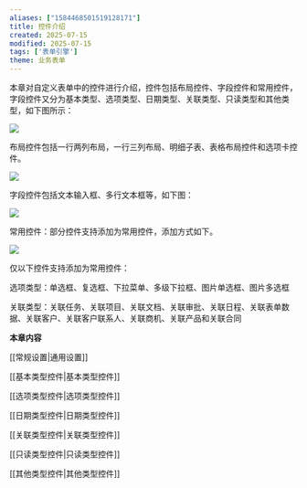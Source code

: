 ```yaml
---
aliases: ["1584468501519128171"]
title: 控件介绍
created: 2025-07-15
modified: 2025-07-15
tags: ['表单引擎']
theme: 业务表单
---
```


本章对自定义表单中的控件进行介绍，控件包括布局控件、字段控件和常用控件，字段控件又分为基本类型、选项类型、日期类型、关联类型、只读类型和其他类型，如下图所示：

![](ca6ccf16c884a5b722d861e0cb077e87.jpg)

布局控件包括一行两列布局，一行三列布局、明细子表、表格布局控件和选项卡控件。

![](2d5daa28a7b592b69c7a7ce882702bd1.jpg)

字段控件包括文本输入框、多行文本框等，如下图：

![](f99f7ec83cf52fe048b375bbbaed8638.jpg)

常用控件：部分控件支持添加为常用控件，添加方式如下。

![](cf4bfac8a24a4b4e54076a82cd522a0b.jpg)

仅以下控件支持添加为常用控件：

选项类型：单选框、复选框、下拉菜单、多级下拉框、图片单选框、图片多选框

关联类型：关联任务、关联项目、关联文档、关联审批、关联日程、关联表单数据、关联客户、关联客户联系人、关联商机、关联产品和关联合同

**本章内容**

[[常规设置|通用设置]]

[[基本类型控件|基本类型控件]]

[[选项类型控件|选项类型控件]]

[[日期类型控件|日期类型控件]]

[[关联类型控件|关联类型控件]]

[[只读类型控件|只读类型控件]]

[[其他类型控件|其他类型控件]]
